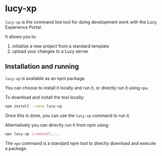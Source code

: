 # lucy-xp

`lucy-xp` is the command line tool for doing development work with the Lucy Experience Portal.

It allows you to:

1. initialize a new project from a standard template
2. upload your changes to a Lucy server

## Installation and running

`lucy-xp` is available as an npm package.

You can choose to install it locally and run it, or directly run it using `npx`.

To download and install the tool locally:

```bash
npm install --save lucy-xp
```

Once this is done, you can use the `lucy-xp` command to run it.

Alternatively you can directly run it from npm using:

```bash
npx lucy-xp [command]....
```

The `npx` command is a standard npm tool to directly download and  execute a package.